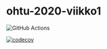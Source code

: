 # ohtu-2020-viikko1

![GitHub Actions](https://github.com/toniramo/ohtu-2020-viikko1/workflows/Java%20CI%20with%20Gradle/badge.svg)

[![codecov](https://codecov.io/gh/toniramo/ohtu-2020-viikko1/branch/main/graph/badge.svg?token=CNIXSGIZOU)](https://codecov.io/gh/toniramo/ohtu-2020-viikko1)